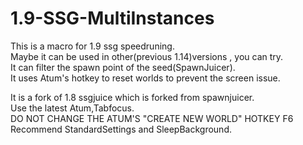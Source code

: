 # 1.9-SSG-MultiInstances

This is a macro for 1.9 ssg speedruning.      
Maybe it can be used in other(previous 1.14)versions , you can try.      
It can filter the spawn point of the seed(SpawnJuicer).      
It uses Atum's hotkey to reset worlds to prevent the screen issue.      

It is a fork of 1.8 ssgjuice which is forked from spawnjuicer.    
Use the latest Atum,Tabfocus.      
DO NOT CHANGE THE ATUM'S "CREATE NEW WORLD" HOTKEY F6         
Recommend StandardSettings and SleepBackground.      
